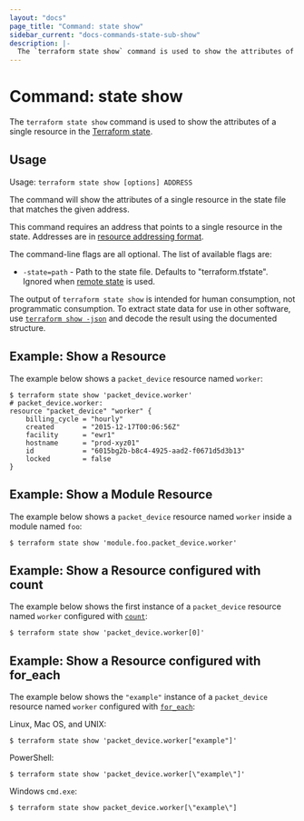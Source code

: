 ```yaml
---
layout: "docs"
page_title: "Command: state show"
sidebar_current: "docs-commands-state-sub-show"
description: |-
  The `terraform state show` command is used to show the attributes of a single resource in the Terraform state.
---
```


# Command: state show

The `terraform state show` command is used to show the attributes of a
single resource in the
[Terraform state](/docs/language/state/index.html).

## Usage

Usage: `terraform state show [options] ADDRESS`

The command will show the attributes of a single resource in the
state file that matches the given address.

This command requires an address that points to a single resource in the
state. Addresses are
in [resource addressing format](/docs/cli/state/resource-addressing.html).

The command-line flags are all optional. The list of available flags are:

* `-state=path` - Path to the state file. Defaults to "terraform.tfstate".
  Ignored when [remote state](/docs/language/state/remote.html) is used.

The output of `terraform state show` is intended for human consumption, not
programmatic consumption. To extract state data for use in other software, use
[`terraform show -json`](/docs/cli/commands/show.html#json-output) and decode the result
using the documented structure.

## Example: Show a Resource

The example below shows a `packet_device` resource named `worker`:

```
$ terraform state show 'packet_device.worker'
# packet_device.worker:
resource "packet_device" "worker" {
    billing_cycle = "hourly"
    created       = "2015-12-17T00:06:56Z"
    facility      = "ewr1"
    hostname      = "prod-xyz01"
    id            = "6015bg2b-b8c4-4925-aad2-f0671d5d3b13"
    locked        = false
}
```

## Example: Show a Module Resource

The example below shows a `packet_device` resource named `worker` inside a module named `foo`:

```shell
$ terraform state show 'module.foo.packet_device.worker'
```

## Example: Show a Resource configured with count

The example below shows the first instance of a `packet_device` resource named `worker` configured with
[`count`](/docs/language/meta-arguments/count.html):

```shell
$ terraform state show 'packet_device.worker[0]'
```

## Example: Show a Resource configured with for_each

The example below shows the `"example"` instance of a `packet_device` resource named `worker` configured with
[`for_each`](/docs/language/meta-arguments/for_each.html):

Linux, Mac OS, and UNIX:

```shell
$ terraform state show 'packet_device.worker["example"]'
```

PowerShell:

```shell
$ terraform state show 'packet_device.worker[\"example\"]'
```

Windows `cmd.exe`:

```shell
$ terraform state show packet_device.worker[\"example\"]
```
